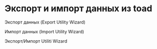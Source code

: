 # Экспорт и импорт данных из toad

Экспорт данных \(Export Utility Wizard\)

Импорт данных \(Import Utility Wizard\)

Экспорт/Импорт Utiliti Wizard

